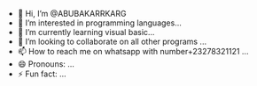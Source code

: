 - 👋 Hi, I’m @ABUBAKARRKARG
- 👀 I’m interested in programming languages...
- 🌱 I’m currently learning visual basic...
- 💞️ I’m looking to collaborate on all other programs ...
- 📫 How to reach me on whatsapp with number+23278321121 ...
- 😄 Pronouns: ...
- ⚡ Fun fact: ...

<!---
ABUBAKARRKARG/ABUBAKARRKARG is a ✨ special ✨ repository because its `README.md` (this file) appears on your GitHub profile.
You can click the Preview link to take a look at your changes.
--->
